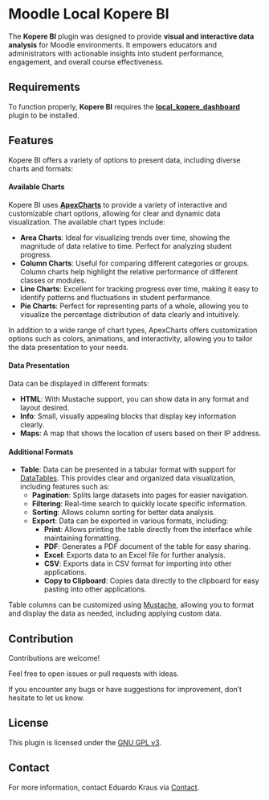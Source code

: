 # Moodle Local Kopere BI

The **Kopere BI** plugin was designed to provide **visual and interactive data analysis** for Moodle environments. It empowers educators and administrators with actionable insights into student performance, engagement, and overall course effectiveness.  

## Requirements  
To function properly, **Kopere BI** requires the [**local_kopere_dashboard**](https://github.com/EduardoKrausME/moodle-local-kopere_dashboard) plugin to be installed.

## Features

Kopere BI offers a variety of options to present data, including diverse charts and formats:

#### Available Charts

Kopere BI uses [**ApexCharts**](https://apexcharts.com/) to provide a variety of interactive and customizable chart options, allowing for clear and dynamic data visualization. The available chart types include:

- **Area Charts**: Ideal for visualizing trends over time, showing the magnitude of data relative to time. Perfect for analyzing student progress.
- **Column Charts**: Useful for comparing different categories or groups. Column charts help highlight the relative performance of different classes or modules.
- **Line Charts**: Excellent for tracking progress over time, making it easy to identify patterns and fluctuations in student performance.
- **Pie Charts**: Perfect for representing parts of a whole, allowing you to visualize the percentage distribution of data clearly and intuitively.

In addition to a wide range of chart types, ApexCharts offers customization options such as colors, animations, and interactivity, allowing you to tailor the data presentation to your needs.

#### Data Presentation

Data can be displayed in different formats:

- **HTML**: With Mustache support, you can show data in any format and layout desired.
- **Info**: Small, visually appealing blocks that display key information clearly.
- **Maps**: A map that shows the location of users based on their IP address.

#### Additional Formats

- **Table**: Data can be presented in a tabular format with support for [DataTables](https://datatables.net/). This provides clear and organized data visualization, including features such as:
  - **Pagination**: Splits large datasets into pages for easier navigation.
  - **Filtering**: Real-time search to quickly locate specific information.
  - **Sorting**: Allows column sorting for better data analysis.
  - **Export**: Data can be exported in various formats, including:
      - **Print**: Allows printing the table directly from the interface while maintaining formatting.
    - **PDF**: Generates a PDF document of the table for easy sharing.
    - **Excel**: Exports data to an Excel file for further analysis.
    - **CSV**: Exports data in CSV format for importing into other applications.
    - **Copy to Clipboard**: Copies data directly to the clipboard for easy pasting into other applications.

Table columns can be customized using [Mustache](https://moodledev.io/docs/guides/templates), allowing you to format and display the data as needed, including applying custom data.

## Contribution
Contributions are welcome!

Feel free to open issues or pull requests with ideas.

If you encounter any bugs or have suggestions for improvement, don’t hesitate to let us know.
   
## License
This plugin is licensed under the [GNU GPL v3](https://www.gnu.org/licenses/gpl-3.0.en.html).
   
## Contact
For more information, contact Eduardo Kraus via [Contact](https://eduardokraus.com/contato).
